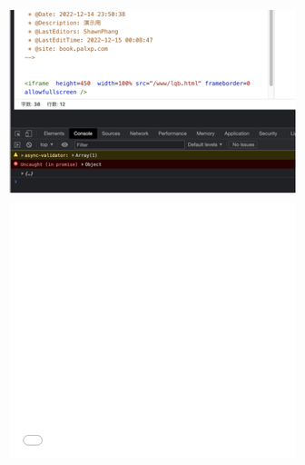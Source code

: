 <!--
 * @Author: ShawnPhang
 * @Date: 2022-12-14 23:50:38
 * @Description: 演示用
 * @LastEditors: ShawnPhang
 * @LastEditTime: 2022-12-15 00:08:47
 * @site: book.palxp.com
-->

![](../images/2023-5-31-1685523890287.png)

<iframe  height=450  width=100% src="/www/lqb.html" frameborder=0 allowfullscreen />
